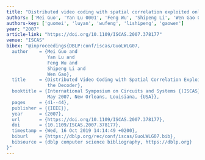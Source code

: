 ```yaml
---
title: "Distributed video coding with spatial correlation exploited only at the decoder"
authors: ['Mei Guo', 'Yan Lu 0001', 'Feng Wu', 'Shipeng Li', 'Wen Gao 0001']
authors-key: ['guomei', 'luyan', 'wufeng', 'lishipeng', 'gaowen']
year: "2007"
article-link: "https://doi.org/10.1109/ISCAS.2007.378177"
venue: "ISCAS"
bibex: "@inproceedings{DBLP:conf/iscas/GuoLWLG07,
  author    = {Mei Guo and
               Yan Lu and
               Feng Wu and
               Shipeng Li and
               Wen Gao},
  title     = {Distributed Video Coding with Spatial Correlation Exploited Only at
               the Decoder},
  booktitle = {International Symposium on Circuits and Systems {(ISCAS} 2007), 27-20
               May 2007, New Orleans, Louisiana, {USA}},
  pages     = {41--44},
  publisher = {{IEEE}},
  year      = {2007},
  url       = {https://doi.org/10.1109/ISCAS.2007.378177},
  doi       = {10.1109/ISCAS.2007.378177},
  timestamp = {Wed, 16 Oct 2019 14:14:49 +0200},
  biburl    = {https://dblp.org/rec/conf/iscas/GuoLWLG07.bib},
  bibsource = {dblp computer science bibliography, https://dblp.org}
}"
---
```

